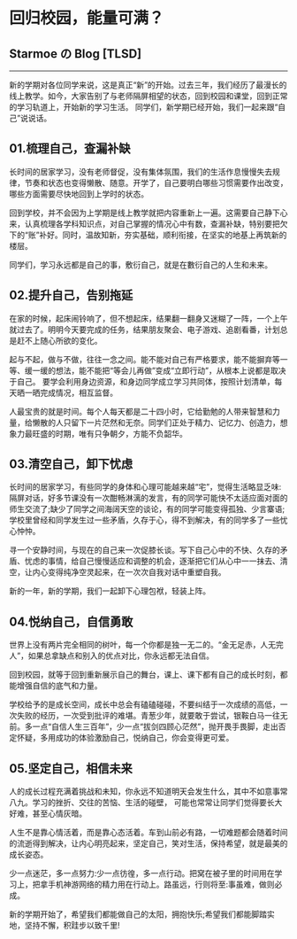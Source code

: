 # 回归校园，能量可满？

## Starmoe の Blog [TLSD]

---

新的学期对各位同学来说，这是真正“新”的开始。过去三年，我们经历了最漫长的线上教学。如今，大家告别了与老师隔屏相望的状态，回到校园和课堂，回到正常的学习轨道上，开始新的学习生活。
同学们，新学期已经开始，我们一起来跟“自己”说说话。

## 01.梳理自己，查漏补缺

长时间的居家学习，没有老师督促，没有集体氛围，我们的生活作息慢慢失去规律，节奏和状态也变得懒散、随意。开学了，自己要明白哪些习惯需要作出改变，哪些方面需要尽快地回到上学时的状态。

回到学校，并不会因为上学期是线上教学就把内容重新上一遍。这需要自己静下心来，认真梳理各学科知识点，对自己掌握的情况心中有数，查漏补缺，特别要把欠下的“账”补好。同时，温故知新，夯实基础，顺利衔接，在坚实的地基上再筑新的楼层。

同学们，学习永远都是自己的事，敷衍自己，就是在數衍自己的人生和未来。

## 02.提升自己，告别拖延

在家的时候，起床闹铃响了，但不想起床，结果翻一翻身又迷糊了一阵，一个上午就过去了。明明今天要完成的任务，结果朋友聚会、电子游戏、追剧看番，计划总是赶不上随心所欲的变化。

起与不起，做与不做，往往一念之间。能不能对自己有严格要求，能不能摒弃等一等、缓一缓的想法，能不能把“等会儿再做”变成“立即行动”，从根本上说都是取决于自己。 要学会利用身边资源，和身边同学成立学习共同体，按照计划清单，每天晒一晒完成情况，相互监督。

人最宝贵的就是时间。每个人每天都是二十四小时，它给勤勉的人带来智慧和力量，给懒散的人只留下一片茫然和无奈。同学们正处于精力、记忆力、创造力，想象力最旺盛的时期，唯有只争朝夕，方能不负韶华。

## 03.清空自己，卸下忧虑

长时间的居家学习，有些同学的身体和心理可能越来越“宅”，觉得生活略显乏味:隔屏对话，好多节课没有一次酣畅淋漓的发言，有的同学可能快不太适应面对面的师生交流了;缺少了同学之间海阔天空的谈论，有的同学可能变得孤独、少言寨语;学校里曾经和同学发生过一些矛盾，久存于心，得不到解决，有的同学多了一些忧心忡忡。

寻一个安静时间，与现在的自己来一次促膝长谈。写下自己心中的不快、久存的矛盾、忧虑的事情，给自己慢慢适应和调整的机会，逐渐把它们从心中一一抹去、清空，让内心变得纯净空灵起来，在一次次自我对话中重塑自我。

新的一年，新的学期，我们一起卸下心理包袱，轻装上阵。

## 04.悦纳自己，自信勇敢

世界上没有两片完全相同的树叶，每一个你都是独一无二的。“金无足赤，人无完人”，如果总拿缺点和别入的优点对比，你永远都无法自信。

回到校园，就等于回到重新展示自己的舞台，课上、课下都有自己的成长时刻，都能增强自信的底气和力量。

学校给予的是成长空间，成长中总会有磕磕碰碰，不要纠结于一次成绩的高低，一次失败的经历，一次受到批评的难堪。青葱少年，就要敢于尝试，银鞍白马一往无前。多一点“自信人生三百年”，少一点“拔剑四顾心茫然”，抛开畏手畏脚，走出否定怀疑，多用成功的体验激励自己，悦纳自己，你会变得更可爱。

## 05.坚定自己，相信未来

人的成长过程充满着挑战和未知，你永远不知道明天会发生什么，其中不如意事常八九。学习的挫折、交往的苦恼、生活的碰壁， 可能也常常让同学们觉得要长大好难，甚至心情灰暗。

人生不是靠心情活着，而是靠心态活着。车到山前必有路，一切难题都会随着时间的流逝得到解决，让内心明亮起来，坚定自己，笑对生活，保持希望，就是最美的成长姿态。

少一点迷茫，多一点努力:少一点彷徨，多一点行动。把窝在被子里的时间用在学习上，把拿手机神游网络的精力用在行动上。路虽远，行则将至:事虽难，做则必成。

新的学期开始了，希望我们都能做自己的太阳，拥抱快乐;希望我们都能脚踏实地，坚持不懈，积跬步以致千里!
